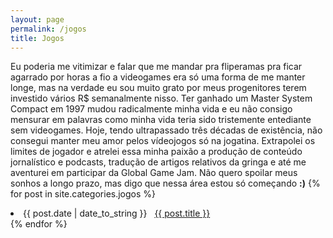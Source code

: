 ```yaml
---
layout: page
permalink: /jogos
title: Jogos
---
```

Eu poderia me vitimizar e falar que me mandar pra fliperamas pra ficar agarrado por horas a fio a videogames era só uma forma de me manter longe, mas na verdade eu sou muito grato por meus progenitores terem investido vários R$ semanalmente nisso. Ter ganhado um Master System Compact em 1997 mudou radicalmente minha vida e eu não consigo mensurar em palavras como minha vida teria sido tristemente entediante sem videogames. Hoje, tendo ultrapassado três décadas de existência, não consegui manter meu amor pelos vídeojogos só na jogatina. Extrapolei os limites de jogador e atrelei essa minha paixão a produção de conteúdo jornalístico e podcasts, tradução de artigos relativos da gringa e até me aventurei em participar da Global Game Jam. Não quero spoilar meus sonhos a longo prazo, mas digo que nessa área estou só começando **:)**
{% for post in site.categories.jogos %}
 <li><span>{{ post.date | date_to_string }}</span> &nbsp; <a href="{{ post.url }}">{{ post.title }}</a></li>
{% endfor %}